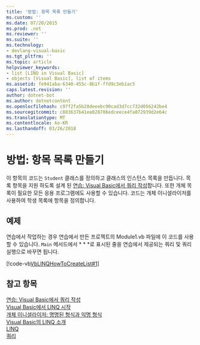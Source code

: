 ```yaml
---
title: '방법: 항목 목록 만들기'
ms.custom: ''
ms.date: 07/20/2015
ms.prod: .net
ms.reviewer: ''
ms.suite: ''
ms.technology:
- devlang-visual-basic
ms.tgt_pltfrm: ''
ms.topic: article
helpviewer_keywords:
- list [LINQ in Visual Basic]
- objects [Visual Basic], list of items
ms.assetid: fe941aba-6340-455c-8b1f-ffd9c3eb1ac5
caps.latest.revision: ''
author: dotnet-bot
ms.author: dotnetcontent
ms.openlocfilehash: c97f2fa5b20deeebc90cad3d7cc732d056242be4
ms.sourcegitcommit: c883637b41ee028786edceece4fa872939d2e64c
ms.translationtype: MT
ms.contentlocale: ko-KR
ms.lasthandoff: 03/26/2018
---
```

# <a name="how-to-create-a-list-of-items"></a>방법: 항목 목록 만들기
이 항목의 코드는 `Student` 클래스를 정의하고 클래스의 인스턴스 목록을 만듭니다. 목록 항목을 지원 하도록 설계 된 [연습: Visual Basic에서 쿼리 작성](../../../../visual-basic/programming-guide/concepts/linq/walkthrough-writing-queries.md)합니다. 또한 개체 목록이 필요한 모든 응용 프로그램에도 사용할 수 있습니다. 코드는 개체 이니셜라이저를 사용하여 학생 목록에 항목을 정의합니다.  
  
## <a name="example"></a>예제  
 연습에서 작업하는 경우 연습에서 만든 프로젝트의 Module1.vb 파일에 이 코드를 사용할 수 있습니다. `Main` 메서드에서 * * *로 표시된 줄을 연습에서 제공되는 쿼리 및 쿼리 실행으로 바꾸면 됩니다.  
  
 [!code-vb[VbLINQHowToCreateList#1](../../../../visual-basic/programming-guide/concepts/linq/codesnippet/VisualBasic/how-to-create-a-list-of-items_1.vb)]  
  
## <a name="see-also"></a>참고 항목  
 [연습: Visual Basic에서 쿼리 작성](../../../../visual-basic/programming-guide/concepts/linq/walkthrough-writing-queries.md)  
 [Visual Basic에서 LINQ 시작](../../../../visual-basic/programming-guide/concepts/linq/getting-started-with-linq.md)  
 [개체 이니셜라이저: 명명된 형식과 익명 형식](../../../../visual-basic/programming-guide/language-features/objects-and-classes/object-initializers-named-and-anonymous-types.md)  
 [Visual Basic의 LINQ 소개](../../../../visual-basic/programming-guide/language-features/linq/introduction-to-linq.md)  
 [LINQ](../../../../visual-basic/programming-guide/language-features/linq/index.md)  
 [쿼리](../../../../visual-basic/language-reference/queries/queries.md)
